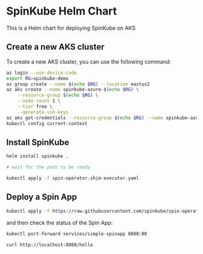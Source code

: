 # SpinKube Helm Chart

This is a Helm chart for deploying SpinKube on AKS

## Create a new AKS cluster

To create a new AKS cluster, you can use the following command:

```bash
az login --use-device-code
export RG=spinkube-demo
az group create --name $(echo $RG) --location eastus2
az aks create --name spinkube-azure-$(echo $RG) \
    --resource-group $(echo $RG) \
    --node-count 1 \
    --tier free \
    --generate-ssh-keys
az aks get-credentials --resource-group $(echo $RG) --name spinkube-azure-$(echo $RG)
kubectl config current-context
```

## Install SpinKube
```bash
helm install spinkube .

# wait for the pods to be ready

kubectl apply -f spin-operator.shim-executor.yaml
```

## Deploy a Spin App
```bash
kubectl apply -f https://raw.githubusercontent.com/spinkube/spin-operator/main/config/samples/simple.yaml
```

and then check the status of the Spin App:
```bash
kubectl port-forward services/simple-spinapp 8080:80
```
```bash
curl http://localhost:8080/hello
```

